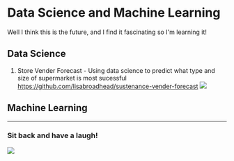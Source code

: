 # Data Science and Machine Learning

Well I think this is the future, and I find it fascinating so I'm learning it!

## Data Science
1. Store Vender Forecast - Using data science to predict what type and size of supermarket is most sucessful
https://github.com/lisabroadhead/sustenance-vender-forecast
![](https://github.com/lisabroadhead/data_science_machine-learning/blob/main/Screen%20Shot%202022-06-16%20at%203.19.13%20PM.png) 
 
## Machine Learning


----

### Sit back and have a laugh!

![](https://github.com/lisabroadhead/machine-learning/blob/main/thumb_math-bad-tensorflow-good-69224218.png) 
